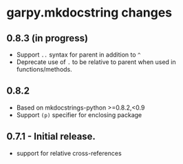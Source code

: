 # garpy.mkdocstring changes

## 0.8.3 (in progress)
- Support `..` syntax for parent in addition to `^`
- Deprecate use of `.` to be relative to parent when used in functions/methods.

## 0.8.2
- Based on mkdocstrings-python >=0.8.2,<0.9
- Support `(p)` specifier for enclosing package

## 0.7.1 - Initial release.

* support for relative cross-references

